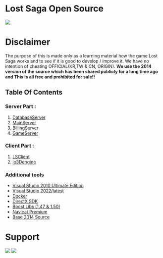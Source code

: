 # Lost Saga Open Source
<a href="#" target="blank"><img src="https://wallpapercave.com/wp/wp1899234.jpg" /></a>

# Disclaimer
<p>The purpose of this is made only as a learning material how the game Lost Saga works and to see if it is good to develop / improve it. We have no intention of cheating OFFICIAL(KR,TW & CN, ORIGIN). <b>We use the 2014 version of the source which has been shared publicly for a long time ago and This is all free and prohibited for sale!!</b></p>

## Table Of Contents

### Server Part :
 1. [DatabaseServer](https://github.com/LSFDC/ls-dbagentsvr)
 2. [MainServer](https://github.com/LSFDC/ls-mainsvr)
 3. [BillingServer](https://github.com/LSFDC/ls-billingsvr)
 4. [GameServer](https://github.com/LSFDC/ls-gamesvr)

### Client Part :
 1. [LSClient](https://github.com/LSFDC/ls-client)
 2. [io3Dengine](https://github.com/LSFDC/io3Dengine)

### Additional tools
 - [Visual Studio 2010 Ultimate Edition](https://my.visualstudio.com/Downloads?q=visual%20studio%202010%20Ultimate&wt.mc_id=o~msft~vscom~older-downloads)
 - [Visual Studio 2022/latest](https://visualstudio.microsoft.com/vs/)
 - [Docker](https://www.docker.com/)
 - [DirectX SDK](https://www.microsoft.com/en-us/download/details.aspx?id=6812)
 - [Boost Libs (1.47 & 1.50)](https://drive.google.com/file/d/1e9ScaC8e1-HDANzx_m-LNBMHj-1JNktA/view?usp=sharing)
 - [Navicat Premium](https://discord.com/channels/1087610713821958184/1102622792534470747/1102623066229592176)
 - [Base 2014 Source](https://drive.google.com/file/d/1kUgJKnl6CeoCsSUpEkD7qIMF7aix7dbR/view)

# Support
<p>
    <a href="https://discord.gg/b5MeZxYEZf" target="blank"><img src="https://img.shields.io/badge/Discord-30302f?style=flat&logo=discord" /></a>
     <a href="https://www.youtube.com/@lsfdyt" target="blank"><img src="https://img.shields.io/badge/YouTube-red?style=flat&logo=youtube&logoColor=white" /></a>
</p>

